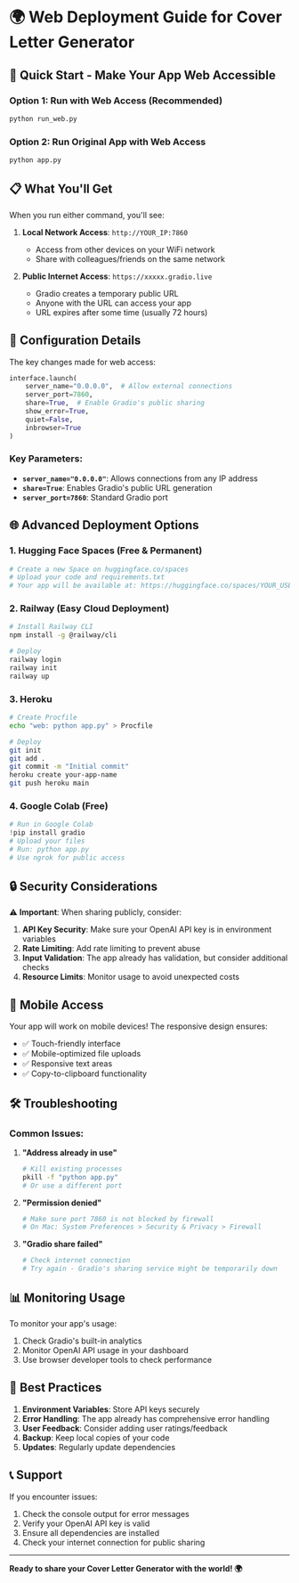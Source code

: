 # 🌍 Web Deployment Guide for Cover Letter Generator

## 🚀 Quick Start - Make Your App Web Accessible

### Option 1: Run with Web Access (Recommended)
```bash
python run_web.py
```

### Option 2: Run Original App with Web Access
```bash
python app.py
```

## 📋 What You'll Get

When you run either command, you'll see:

1. **Local Network Access**: `http://YOUR_IP:7860`
   - Access from other devices on your WiFi network
   - Share with colleagues/friends on the same network

2. **Public Internet Access**: `https://xxxxx.gradio.live`
   - Gradio creates a temporary public URL
   - Anyone with the URL can access your app
   - URL expires after some time (usually 72 hours)

## 🔧 Configuration Details

The key changes made for web access:

```python
interface.launch(
    server_name="0.0.0.0",  # Allow external connections
    server_port=7860,
    share=True,  # Enable Gradio's public sharing
    show_error=True,
    quiet=False,
    inbrowser=True
)
```

### Key Parameters:
- **`server_name="0.0.0.0"`**: Allows connections from any IP address
- **`share=True`**: Enables Gradio's public URL generation
- **`server_port=7860`**: Standard Gradio port

## 🌐 Advanced Deployment Options

### 1. Hugging Face Spaces (Free & Permanent)
```bash
# Create a new Space on huggingface.co/spaces
# Upload your code and requirements.txt
# Your app will be available at: https://huggingface.co/spaces/YOUR_USERNAME/YOUR_SPACE_NAME
```

### 2. Railway (Easy Cloud Deployment)
```bash
# Install Railway CLI
npm install -g @railway/cli

# Deploy
railway login
railway init
railway up
```

### 3. Heroku
```bash
# Create Procfile
echo "web: python app.py" > Procfile

# Deploy
git init
git add .
git commit -m "Initial commit"
heroku create your-app-name
git push heroku main
```

### 4. Google Colab (Free)
```python
# Run in Google Colab
!pip install gradio
# Upload your files
# Run: python app.py
# Use ngrok for public access
```

## 🔒 Security Considerations

⚠️ **Important**: When sharing publicly, consider:

1. **API Key Security**: Make sure your OpenAI API key is in environment variables
2. **Rate Limiting**: Add rate limiting to prevent abuse
3. **Input Validation**: The app already has validation, but consider additional checks
4. **Resource Limits**: Monitor usage to avoid unexpected costs

## 📱 Mobile Access

Your app will work on mobile devices! The responsive design ensures:
- ✅ Touch-friendly interface
- ✅ Mobile-optimized file uploads
- ✅ Responsive text areas
- ✅ Copy-to-clipboard functionality

## 🛠️ Troubleshooting

### Common Issues:

1. **"Address already in use"**
   ```bash
   # Kill existing processes
   pkill -f "python app.py"
   # Or use a different port
   ```

2. **"Permission denied"**
   ```bash
   # Make sure port 7860 is not blocked by firewall
   # On Mac: System Preferences > Security & Privacy > Firewall
   ```

3. **"Gradio share failed"**
   ```bash
   # Check internet connection
   # Try again - Gradio's sharing service might be temporarily down
   ```

## 📊 Monitoring Usage

To monitor your app's usage:
1. Check Gradio's built-in analytics
2. Monitor OpenAI API usage in your dashboard
3. Use browser developer tools to check performance

## 🎯 Best Practices

1. **Environment Variables**: Store API keys securely
2. **Error Handling**: The app already has comprehensive error handling
3. **User Feedback**: Consider adding user ratings/feedback
4. **Backup**: Keep local copies of your code
5. **Updates**: Regularly update dependencies

## 📞 Support

If you encounter issues:
1. Check the console output for error messages
2. Verify your OpenAI API key is valid
3. Ensure all dependencies are installed
4. Check your internet connection for public sharing

---

**Ready to share your Cover Letter Generator with the world! 🌍**
